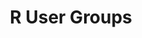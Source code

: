 ---
title: "R User Groups"
layout: "r-user-groups"
slug: "r-user-groups"
groups:
    countries:
        "asia": 
            -    
                countryName: "Funding"
                groups:
                    -   description: "The [R Consortium](#) provides funding for local useR groups."
            -    
                countryName: "Asia"
                groups:
                    -   description: "April 17"
            -    
                countryName: "China"
                groups:
                    -   description: "Xiamen: [XMU-R](#)" 
            -    
                countryName: "Hong Kong"
                groups:
                    -   description: "Hong Kong: [Hong Kong R User Group](#)"
            -    
                countryName: "India"
                groups:
                    -   description: "Bangalore: [Hong Bengaluru R UseR Group (BRUG)](#)"
                    -   description: "Chennai: [R Users Group Chennai](#)"
                    -   description: "Delhi: [Delhi NCR R useR Group](#)"
                    -   description: "Guna: [R Meetup Guna; @RMeetupGuna](#)"
                    -   description: "Hyderabad: [R Users Group Hyderabad RUGH](#)"
                    -   description: "Mumbai: [mumbai-r-user-group](#)"
                    -   description: "New Delhi: [New Delhi UseR Group](#)"
                    -   description: "Pune: [Pune R User Group](#)"

cards:
    -
        imageUrl: "/images/events.png"
        imageDescription: ""
        heading: "EVENTS"
        text: "Lorem ipsum dolor sit amet, possit tibique no eam, porro decore eu sea"
        buttons:
            buttonName: "View Events"
            buttonUrl: "/events"
    -
        imageUrl: "/images/r-ladies.png"
        imageDescription: ""
        heading: "R-Ladies Groups"
        text: "Lorem ipsum dolor sit amet, possit tibique no eam, porro decore eu sea"
        buttons:
            buttonName: "View R-Ladies Groups"
            buttonUrl: "/r-user-groups"
    -
        imageUrl: "/images/virtual.png"
        imageDescription: ""
        heading: "Virtual Events"
        text: "Lorem ipsum dolor sit amet, possit tibique no eam, porro decore eu sea"
        buttons:
            buttonName: "View Virtual Events"
            buttonUrl: "/events"
---